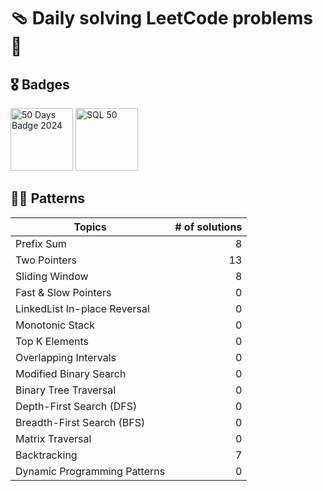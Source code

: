 # 🩴 Daily solving LeetCode problems 🎴

## 🎖️ Badges

<img src="badges/2024-50-lg.png" style="width: 100px;" alt="50 Days Badge 2024" title="50 Days Badge 2024"> <img src="badges/Top_SQL_50.png" style="width: 100px;" alt="SQL 50" title="SQL 50">

## 🐦‍🔥 Patterns

| Topics | # of solutions |
|--------|----------------:|
| Prefix Sum | 8 |
| Two Pointers | 13 |
| Sliding Window | 8 |
| Fast & Slow Pointers | 0 |
| LinkedList In-place Reversal | 0 |
| Monotonic Stack | 0 |
| Top K Elements | 0 |
| Overlapping Intervals | 0 |
| Modified Binary Search | 0 |
| Binary Tree Traversal | 0 |
| Depth-First Search (DFS) | 0 |
| Breadth-First Search (BFS) | 0 |
| Matrix Traversal | 0 |
| Backtracking | 7 |
| Dynamic Programming Patterns | 0 |
